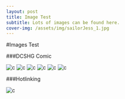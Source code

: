 ```yaml
---
layout: post
title: Image Test
subtitle: Lots of images can be found here.
cover-img: /assets/img/sailorJess_1.jpg
---
```


#Images Test

###DCSHG Comic

![c](/assets/img/dcshg_comic_01.jpg)
![c](/assets/img/dcshg_comic_02.jpg)
![c](/assets/img/dcshg_comic_03.jpg)
![c](/assets/img/dcshg_comic_04.jpg)
![c](/assets/img/dcshg_comic_05.jpg)
![c](/assets/img/dcshg_comic_06.jpg)

###Hotlinking

![c](http://nkalmar.com/assets/img/Luigi_Knows_The_Way_-_16x9_Small.png)
